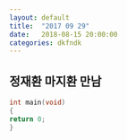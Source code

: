 ```yaml
---
layout: default
title:  "2017 09 29"
date:   2018-08-15 20:00:00
categories: dkfndk
---
```


## 정재환 마지환 만남

```c
int main(void)
{
return 0;
}

```

